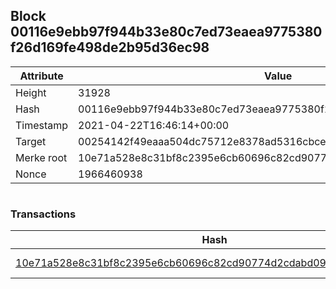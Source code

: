 ## Block 00116e9ebb97f944b33e80c7ed73eaea9775380f26d169fe498de2b95d36ec98

Attribute | Value
--- | ---
Height | 31928
Hash | 00116e9ebb97f944b33e80c7ed73eaea9775380f26d169fe498de2b95d36ec98
Timestamp | 2021-04-22T16:46:14+00:00
Target | 00254142f49eaaa504dc75712e8378ad5316cbcead634704b3734b6271167cc4
Merke root | 10e71a528e8c31bf8c2395e6cb60696c82cd90774d2cdabd0995466d392edbea
Nonce | 1966460938

```

```

### Transactions

Hash | Amount
--- | ---
[10e71a528e8c31bf8c2395e6cb60696c82cd90774d2cdabd0995466d392edbea](10e71a528e8c31bf8c2395e6cb60696c82cd90774d2cdabd0995466d392edbea.md) | 10.00000000 SKEPTI 
